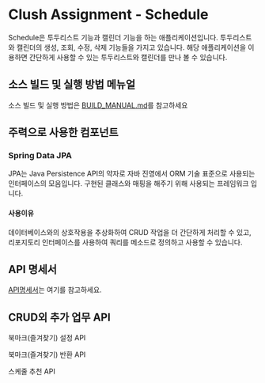 # Clush Assignment - Schedule
Schedule은 투두리스트 기능과 캘린더 기능을 하는 애플리케이션입니다.
투두리스트와 캘린더의 생성, 조회, 수정, 삭제 기능들을 가지고 있습니다.
해당 애플리케이션을 이용하면 간단하게 사용할 수 있는 투두리스트와 캘린더를 만나 볼 수 있습니다.

## 소스 빌드 및 실행 방법 메뉴얼
소스 빌드 및 실행 방법은 [BUILD_MANUAL.md](BUILD_MANUAL.md)를 참고하세요

## 주력으로 사용한 컴포넌트

### Spring Data JPA
JPA는 Java Persistence API의 약자로 자바 진영에서 ORM 기술 표준으로 사용되는 인터페이스의 모음입니다.
구현된 클래스와 매핑을 해주기 위해 사용되는 프레임워크 입니다.
#### 사용이유
데이터베이스와의 상호작용을 추상화하여 CRUD 작업을 더 간단하게 처리할 수 있고, 리포지토리 인터페이스를 사용하여 쿼리를 메소드로 정의하고 사용할 수 있습니다.

## API 명세서
[API명세서](https://four-zone-469.notion.site/Clush-Assignment-Schedule-API-53f2b48f64844ad2b62f7249ae32563c)는 여기를 참고하세요.

## CRUD외 추가 업무 API

북마크(즐겨찾기) 설정 API

북마크(즐겨찾기) 반환 API

스케줄 추천 API
